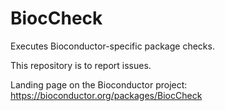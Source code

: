 BiocCheck
=========

Executes Bioconductor-specific package checks.

This repository is to report issues. 

Landing page on the Bioconductor project: https://bioconductor.org/packages/BiocCheck